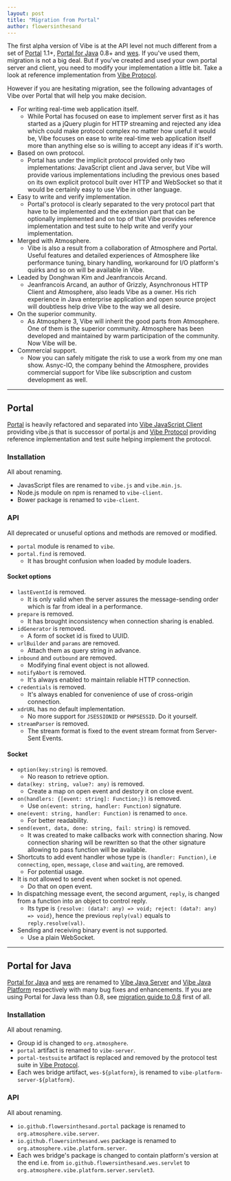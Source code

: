```yaml
---
layout: post
title: "Migration from Portal"
author: flowersinthesand
---
```


The first alpha version of Vibe is at the API level not much different from a set of [Portal](http://flowersinthesand.github.io/portal/) 1.1+, [Portal for Java](http://flowersinthesand.github.io/portal-java/) 0.8+ and [wes](http://flowersinthesand.github.io/wes/). If you've used them, migration is not a big deal. But if you've created and used your own portal server and client, you need to modify your implementation a little bit. Take a look at reference implementation from [Vibe Protocol](http://vibe-project.github.io/projects/vibe-protocol/).

However if you are hesitating migration, see the following advantages of Vibe over Portal that will help you make decision.

* For writing real-time web application itself.
    * While Portal has focused on ease to implement server first as it has started as a jQuery plugin for HTTP streaming and rejected any idea which could make protocol complex no matter how useful it would be, Vibe focuses on ease to write real-time web application itself more than anything else so is willing to accept any ideas if it's worth.
* Based on own protocol.
    * Portal has under the implicit protocol provided only two implementations: JavaScript client and Java server, but Vibe will provide various implementations including the previous ones based on its own explicit protocol built over HTTP and WebSocket so that it would be certainly easy to use Vibe in other language.
* Easy to write and verify implementation.
    * Portal's protocol is clearly separated to the very protocol part that have to be implemented and the extension part that can be optionally implemented and on top of that Vibe provides reference implementation and test suite to help write and verify your implementation.
* Merged with Atmosphere.
    *  Vibe is also a result from a collaboration of Atmosphere and Portal. Useful features and detailed experiences of Atmosphere like performance tuning, binary handling, workaround for I/O platform's quirks and so on will be available in Vibe.
* Leaded by Donghwan Kim and Jeanfrancois Arcand.
    * Jeanfrancois Arcand, an author of Grizzly, Asynchronous HTTP Client and Atmosphere, also leads Vibe as a owner. His rich experience in Java enterprise application and open source project will doubtless help drive Vibe to the way we all desire.
* On the superior community.
    * As Atmosphere 3, Vibe will inherit the good parts from Atmosphere. One of them is the superior community. Atmosphere has been developed and maintained by warm participation of the community. Now Vibe will be.
* Commercial support.
    * Now you can safely mitigate the risk to use a work from my one man show. Asnyc-IO, the company behind the Atmosphere, provides commercial support for Vibe like subscription and custom development as well.

---

## Portal
[Portal](http://flowersinthesand.github.io/portal/) is heavily refactored and separated into [Vibe JavaScript Client](http://vibe-project.github.io/projects/vibe-javascript-client/) providing vibe.js that is successor of portal.js and [Vibe Protocol](http://vibe-project.github.io/projects/vibe-protocol/) providing reference implementation and test suite helping implement the protocol.

### Installation
All about renaming.

* JavasScript files are renamed to `vibe.js` and `vibe.min.js`.
* Node.js module on npm is renamed to `vibe-client`.
* Bower package is renamed to `vibe-client`.

### API
All deprecated or unuseful options and methods are removed or modified.

* `portal` module is renamed to `vibe`.
* `portal.find` is removed.
    * It has brought confusion when loaded by module loaders.

#### Socket options
* `lastEventId` is removed.
    * It is only valid when the server assures the message-sending order which is far from ideal in a performance.
* `prepare` is removed.
    * It has brought inconsistency when connection sharing is enabled.
* `idGenerator` is removed.
    * A form of socket id is fixed to UUID.
* `urlBuilder` and `params` are removed.
    * Attach them as query string in advance.
* `inbound` and `outbound` are removed.
    * Modifying final event object is not allowed.
* `notifyAbort` is removed.
    * It's always enabled to maintain reliable HTTP connection.
* `credentials` is removed.
    * It's always enabled for convenience of use of cross-origin connection.
* `xdrURL` has no default implementation.
    * No more support for `JSESSIONID` or `PHPSESSID`. Do it yourself.
* `streamParser` is removed.
    * The stream format is fixed to the event stream format from Server-Sent Events.

#### Socket
* `option(key:string)` is removed.
    * No reason to retrieve option.
* `data(key: string, value?: any)` is removed.
    * Create a map on open event and destory it on close event.
* `on(handlers: {[event: string]: Function;})` is removed.
    * Use `on(event: string, handler: Function)` signature.
* `one(event: string, handler: Function)` is renamed to `once`.
    * For better readability.
* `send(event, data, done: string, fail: string)` is removed.
    * It was created to make callbacks work with connection sharing. Now connection sharing will be rewritten so that the other signature allowing to pass function will be available.
* Shortcuts to add event handler whose type is `(handler: Function)`, i.e `connecting`, `open`, `message`, `close` and `waiting`, are removed.
    * For potential usage.
* It is not allowed to send event when socket is not opened.
    * Do that on open event.
* In dispatching message event, the second argument, `reply`, is changed from a function into an object to control reply.
    * Its type is `{resolve: (data?: any) => void; reject: (data?: any) => void}`, hence the previous `reply(val)` equals to `reply.resolve(val)`.
* Sending and receiving binary event is not supported.
    * Use a plain WebSocket.

---

## Portal for Java
[Portal for Java](http://flowersinthesand.github.io/portal-java/) and [wes](http://flowersinthesand.github.io/wes/) are renamed to [Vibe Java Server](http://vibe-project.github.io/projects/vibe-java-server/) and [Vibe Java Platform](http://vibe-project.github.io/projects/vibe-java-platform/) respectively with many bug fixes and enhancements. If you are using Portal for Java less than 0.8, see [migration guide to 0.8](http://flowersinthesand.github.io/portal/news/2014/01/12/portal-for-java-0-8-0-released/) first of all.

### Installation
All about renaming.

* Group id is changed to `org.atmosphere`.
* `portal` artifact is renamed to `vibe-server`.
* `portal-testsuite` artifact is replaced and removed by the protocol test suite in [Vibe Protocol](http://vibe-project.github.io/projects/vibe-protocol/).
* Each wes bridge artifact, `wes-${platform}`, is renamed to `vibe-platform-server-${platform}`.

### API
All about renaming.

* `io.github.flowersinthesand.portal` package is renamed to `org.atmosphere.vibe.server`.
* `io.github.flowersinthesand.wes` package is renamed to `org.atmosphere.vibe.platform.server`.
* Each wes bridge's package is changed to contain platform's version at the end i.e. from `io.github.flowersinthesand.wes.servlet` to `org.atmosphere.vibe.platform.server.servlet3`.